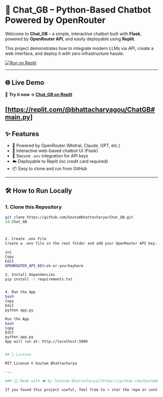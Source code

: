 # 🤖 Chat_GB – Python-Based Chatbot Powered by OpenRouter

Welcome to **Chat_GB** – a simple, interactive chatbot built with **Flask**, powered by **OpenRouter API**, and easily deployable using **Replit**.

This project demonstrates how to integrate modern LLMs via API, create a web interface, and deploy it with zero infrastructure hassle.



[![Run on Replit](https://replit.com/badge/github/Goutambhattacharya/Chat_GB)](https://replit.com/github/Goutambhattacharya/Chat_GB)


---

## 🌐 Live Demo

🚀 **Try it now → [Chat_GB on Replit]([https://replit.com/@bhattacharyagou/ChatGB#main.py])**  

[https://replit.com/@bhattacharyagou/ChatGB#main.py]
---

## ✨ Features

- 🧠 Powered by OpenRouter (Mistral, Claude, GPT, etc.)
- 💬 Interactive web-based chatbot UI (Flask)
- 🔐 Secure `.env` integration for API keys
- ☁️ Deployable to Replit (no credit card required)
- 📦 Easy to clone and run from GitHub

---

## 🛠️ How to Run Locally

### 1. Clone this Repository

```bash
git clone https://github.com/Goutambhattacharya/Chat_GB.git
cd Chat_GB



2. Create .env File
Create a .env file in the root folder and add your OpenRouter API key:

ini
Copy
Edit
OPENROUTER_API_KEY=sk-or-yourkeyhere

3. Install Dependencies
pip install -r requirements.txt


4. Run the App
bash
Copy
Edit
python app.py

Run the App
bash
Copy
Edit
python app.py
App will run at: http://localhost:5000


## 📜 License

MIT License © Goutam Bhattacharya

---

### 👨‍💻 Made with ❤️ by [Goutam Bhattacharya](https://github.com/Goutambhattacharya)

If you found this project useful, feel free to ⭐ star the repo or contribute!


